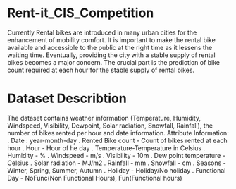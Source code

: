 # Rent-it_CIS_Competition
Currently Rental bikes are introduced in many urban cities for the enhancement of mobility comfort. It is important to make the rental bike available and accessible to the public at the right time as it lessens the waiting time. Eventually, providing the city with a stable supply of rental bikes becomes a major concern. The crucial part is the prediction of bike count required at each hour for the stable supply of rental bikes.
# Dataset Describtion 
The dataset contains weather information (Temperature, Humidity, Windspeed, Visibility, Dewpoint, Solar radiation, Snowfall, Rainfall), the number of bikes rented per hour and date information. Attribute Information: . Date : year-month-day . Rented Bike count - Count of bikes rented at each hour . Hour - Hour of he day . Temperature-Temperature in Celsius . Humidity - % . Windspeed - m/s . Visibility - 10m . Dew point temperature - Celsius . Solar radiation - MJ/m2 . Rainfall - mm . Snowfall - cm . Seasons - Winter, Spring, Summer, Autumn . Holiday - Holiday/No holiday . Functional Day - NoFunc(Non Functional Hours), Fun(Functional hours)
